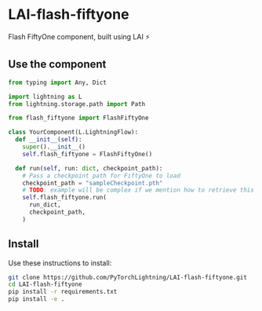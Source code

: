 # LAI-flash-fiftyone

Flash FiftyOne component, built using LAI :zap:

## Use the component

```python
from typing import Any, Dict

import lightning as L
from lightning.storage.path import Path

from flash_fiftyone import FlashFiftyOne

class YourComponent(L.LightningFlow):
  def __init__(self):
    super().__init__()
    self.flash_fiftyone = FlashFiftyOne()

  def run(self, run: dict, checkpoint_path):
    # Pass a checkpoint path for FiftyOne to load
    checkpoint_path = "sampleCheckpoint.pth"
    # TODO: example will be complex if we mention how to retrieve this run dict
    self.flash_fiftyone.run(
      run_dict,
      checkpoint_path,
    )
```

## Install

Use these instructions to install:

```bash
git clone https://github.com/PyTorchLightning/LAI-flash-fiftyone.git
cd LAI-flash-fiftyone
pip install -r requirements.txt
pip install -e .
```
